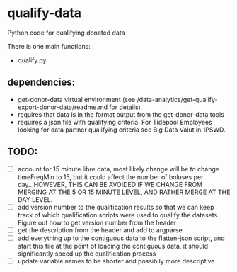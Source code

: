 # qualify-data
Python code for qualifying donated data

There is one main functions:
* qualify.py

## dependencies:
* get-donor-data virtual environment (see /data-analytics/get-qualify-export-donor-data/readme.md for details)
* requires that data is in the format output from the get-donor-data tools
* requires a json file with qualifying criteria. For Tidepool Employees looking for
data partner qualifying criteria see Big Data Valut in 1PSWD.

## TODO:
- [ ] account for 15 minute libre data, most likely change will be to change
timeFreqMin to 15, but it could affect the number of
boluses per day...HOWEVER, THIS CAN BE AVOIDED IF WE CHANGE FROM MERGING AT THE
5 OR 15 MINUTE LEVEL, AND RATHER MERGE AT THE DAY LEVEL.
- [ ] add version number to the qualification results so that we can keep track
of which qualification scripts were used to qualify the datasets. Figure out
how to get version number from the header
- [ ] get the description from the header and add to argparse
- [ ] add everything up to the contiguous data to the flatten-json script, and
start this file at the point of loading the contiguous data, it should
significantly speed up the qualification process
- [ ] update variable names to be shorter and possibily more descriptive
